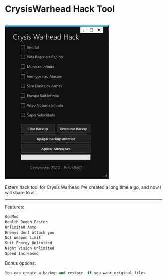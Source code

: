 
<h1>CrysisWarhead Hack Tool</h1><br >

<img src="https://raw.githubusercontent.com/BresoDEV/Crysis-Warhead-Hack-Tool/main/tool.png" alt = "BresoDEV created this stuff" >


<p>Extern hack tool for Crysis Warhead i've created a long time a go, and now I will share to all.</p>

<hr />
<p>Features:</p>

```C++
GodMod
Health Regen Faster
Unlimited Ammo
Enemys dont attack you
Not Weapon Limit
Suit Energy Unlimited
Night Vision Unlimited
Speed Increased
```

<p>Bonus options:</p>


```C++
You can create a backup and restore, if you want original files
```




